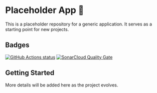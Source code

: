 # Placeholder App 🐎

This is a placeholder repository for a generic application. It serves as a starting point for new projects.

## Badges

[![GitHub Actions status](https://github.com/jvishnefske/equus_express/workflows/CI/badge.svg)](https://github.com/jvishnefske/equus_express/actions)
[![SonarCloud Quality Gate](https://sonarcloud.io/api/project_badges/measure?project=jvishnefske_equus_express&metric=alert_status)](https://sonarcloud.io/dashboard?id=jvishnefske_equus_express)

## Getting Started

More details will be added here as the project evolves.
